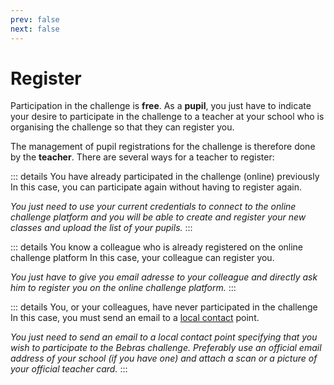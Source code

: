 ```yaml
---
prev: false
next: false
---
```


# Register

Participation in the challenge is **free**. As a **pupil**, you just have to indicate your desire to participate in the challenge to a teacher at your school who is organising the challenge so that they can register you.

The management of pupil registrations for the challenge is therefore done by the **teacher**. There are several ways for a teacher to register:

::: details You have already participated in the challenge (online) previously
In this case, you can participate again without having to register again.

_You just need to use your current credentials to connect to the online challenge platform and you will be able to create and register your new classes and upload the list of your pupils._
:::

::: details You know a colleague who is already registered on the online challenge platform
In this case, your colleague can register you.

_You just have to give you email adresse to your colleague and directly ask him to register you on the online challenge platform._
:::

::: details You, or your colleagues, have never participated in the challenge
In this case, you must send an email to a [local contact](../../about/contact/) point.

_You just need to send an email to a local contact point specifying that you wish to participate to the Bebras challenge. Preferably use an official email address of your school (if you have one) and attach a scan or a picture of your official teacher card._
:::
